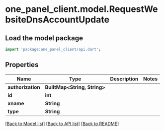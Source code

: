 # one_panel_client.model.RequestWebsiteDnsAccountUpdate

## Load the model package
```dart
import 'package:one_panel_client/api.dart';
```

## Properties
Name | Type | Description | Notes
------------ | ------------- | ------------- | -------------
**authorization** | **BuiltMap&lt;String, String&gt;** |  | 
**id** | **int** |  | 
**xname** | **String** |  | 
**type** | **String** |  | 

[[Back to Model list]](../README.md#documentation-for-models) [[Back to API list]](../README.md#documentation-for-api-endpoints) [[Back to README]](../README.md)


